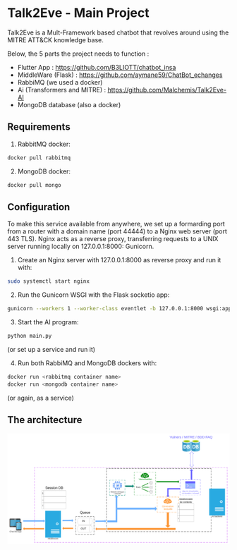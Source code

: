 # Talk2Eve - Main Project
Talk2Eve is a Mult-Framework based chatbot that revolves around using the MITRE ATT&CK knowledge base. 

Below, the 5 parts the project needs to function :
- Flutter App : https://github.com/B3LIOTT/chatbot_insa
- MiddleWare (Flask) : https://github.com/aymane59/ChatBot_echanges
- RabbiMQ (we used a docker)
- Ai (Transformers and MITRE) : https://github.com/Malchemis/Talk2Eve-AI
- MongoDB database (also a docker)

## Requirements
1. RabbitMQ docker:
```bash
docker pull rabbitmq
```
2. MongoDB docker:
```bash
docker pull mongo
```

## Configuration
To make this service available from anywhere, we set up a formarding port from a router with a domain name (port 44444) to a Nginx web server (port 443 TLS). Nginx acts as a reverse proxy, transferring requests to a UNIX server running locally on 127.0.0.1:8000: Gunicorn.
1. Create an Nginx server with 127.0.0.1:8000 as reverse proxy and run it with:
```bash
sudo systemctl start nginx
```

2. Run the Gunicorn WSGI with the Flask socketio app:
 ```bash
gunicorn --workers 1 --worker-class eventlet -b 127.0.0.1:8000 wsgi:app
```
3. Start the AI program:
```bash
python main.py
```
(or set up a service and run it)

4. Run both RabbiMQ and MongoDB dockers with:
```bash
docker run <rabbitmq container name>
docker run <mongodb container name>
```
(or again, as a service)

## The architecture

![iamge of the pipeline of Talk2Eve Project](archi.png "Project Sructure")
